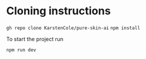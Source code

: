 # Cloning instructions

```gh repo clone KarstenCole/pure-skin-ai```
```npm install```

To start the project run

```npm run dev```
